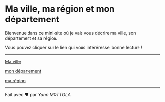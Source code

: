 # Ma ville, ma région et mon département

Bienvenue dans ce mini-site où je vais vous décrire ma ville, son département et sa région.

Vous pouvez cliquer sur le lien qui vous intéréresse, bonne lecture !

---

[Ma ville](ma-ville.md)

[mon département](mon-departement.md)

[ma région](ma-region.md)

---

Fait avec ❤️ par _Yann MOTTOLA_
